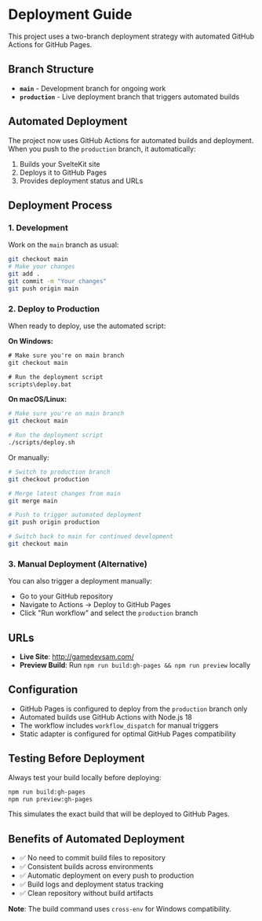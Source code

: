# Deployment Guide

This project uses a two-branch deployment strategy with automated GitHub Actions for GitHub Pages.

## Branch Structure

- **`main`** - Development branch for ongoing work
- **`production`** - Live deployment branch that triggers automated builds

## Automated Deployment

The project now uses GitHub Actions for automated builds and deployment. When you push to the `production` branch, it automatically:

1. Builds your SvelteKit site
2. Deploys it to GitHub Pages
3. Provides deployment status and URLs

## Deployment Process

### 1. Development

Work on the `main` branch as usual:

```bash
git checkout main
# Make your changes
git add .
git commit -m "Your changes"
git push origin main
```

### 2. Deploy to Production

When ready to deploy, use the automated script:

**On Windows:**

```cmd
# Make sure you're on main branch
git checkout main

# Run the deployment script
scripts\deploy.bat
```

**On macOS/Linux:**

```bash
# Make sure you're on main branch
git checkout main

# Run the deployment script
./scripts/deploy.sh
```

Or manually:

```bash
# Switch to production branch
git checkout production

# Merge latest changes from main
git merge main

# Push to trigger automated deployment
git push origin production

# Switch back to main for continued development
git checkout main
```

### 3. Manual Deployment (Alternative)

You can also trigger a deployment manually:

- Go to your GitHub repository
- Navigate to Actions → Deploy to GitHub Pages
- Click "Run workflow" and select the `production` branch

## URLs

- **Live Site**: http://gamedevsam.com/
- **Preview Build**: Run `npm run build:gh-pages && npm run preview` locally

## Configuration

- GitHub Pages is configured to deploy from the `production` branch only
- Automated builds use GitHub Actions with Node.js 18
- The workflow includes `workflow_dispatch` for manual triggers
- Static adapter is configured for optimal GitHub Pages compatibility

## Testing Before Deployment

Always test your build locally before deploying:

```bash
npm run build:gh-pages
npm run preview:gh-pages
```

This simulates the exact build that will be deployed to GitHub Pages.

## Benefits of Automated Deployment

- ✅ No need to commit build files to repository
- ✅ Consistent builds across environments
- ✅ Automatic deployment on every push to production
- ✅ Build logs and deployment status tracking
- ✅ Clean repository without build artifacts

**Note**: The build command uses `cross-env` for Windows compatibility.
